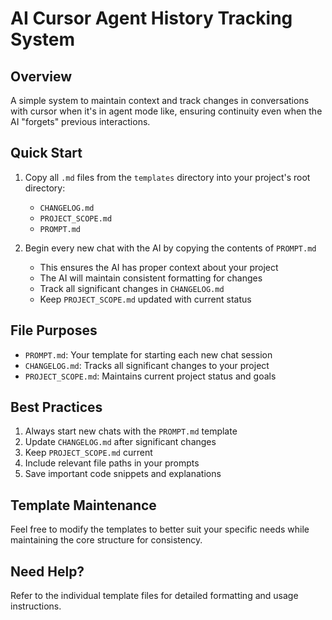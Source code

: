 # AI Cursor Agent History Tracking System

## Overview
A simple system to maintain context and track changes in conversations with cursor when it's in agent mode like, ensuring continuity even when the AI "forgets" previous interactions.

## Quick Start
1. Copy all `.md` files from the `templates` directory into your project's root directory:
   - `CHANGELOG.md`
   - `PROJECT_SCOPE.md`
   - `PROMPT.md`

2. Begin every new chat with the AI by copying the contents of `PROMPT.md`
   - This ensures the AI has proper context about your project
   - The AI will maintain consistent formatting for changes
   - Track all significant changes in `CHANGELOG.md`
   - Keep `PROJECT_SCOPE.md` updated with current status

## File Purposes
- `PROMPT.md`: Your template for starting each new chat session
- `CHANGELOG.md`: Tracks all significant changes to your project
- `PROJECT_SCOPE.md`: Maintains current project status and goals

## Best Practices
1. Always start new chats with the `PROMPT.md` template
2. Update `CHANGELOG.md` after significant changes
3. Keep `PROJECT_SCOPE.md` current
4. Include relevant file paths in your prompts
5. Save important code snippets and explanations

## Template Maintenance
Feel free to modify the templates to better suit your specific needs while maintaining the core structure for consistency.

## Need Help?
Refer to the individual template files for detailed formatting and usage instructions.

